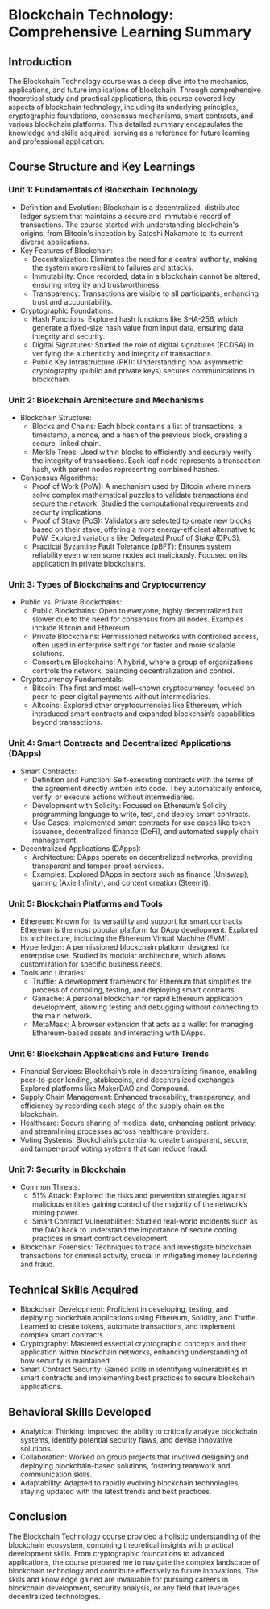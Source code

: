 # Blockchain Technology: Comprehensive Learning Summary
## Introduction
The Blockchain Technology course was a deep dive into the mechanics, applications, and future implications of blockchain. Through comprehensive theoretical study and practical applications, this course covered key aspects of blockchain technology, including its underlying principles, cryptographic foundations, consensus mechanisms, smart contracts, and various blockchain platforms. This detailed summary encapsulates the knowledge and skills acquired, serving as a reference for future learning and professional application.

## Course Structure and Key Learnings
### Unit 1: Fundamentals of Blockchain Technology
- Definition and Evolution: Blockchain is a decentralized, distributed ledger system that maintains a secure and immutable record of transactions. The course started with understanding blockchain's origins, from Bitcoin's inception by Satoshi Nakamoto to its current diverse applications.
- Key Features of Blockchain:
  - Decentralization: Eliminates the need for a central authority, making the system more resilient to failures and attacks.
  - Immutability: Once recorded, data in a blockchain cannot be altered, ensuring integrity and trustworthiness.
  - Transparency: Transactions are visible to all participants, enhancing trust and accountability.
- Cryptographic Foundations:
  - Hash Functions: Explored hash functions like SHA-256, which generate a fixed-size hash value from input data, ensuring data integrity and security.
  - Digital Signatures: Studied the role of digital signatures (ECDSA) in verifying the authenticity and integrity of transactions.
  - Public Key Infrastructure (PKI): Understanding how asymmetric cryptography (public and private keys) secures communications in blockchain.

### Unit 2: Blockchain Architecture and Mechanisms
- Blockchain Structure:
  - Blocks and Chains: Each block contains a list of transactions, a timestamp, a nonce, and a hash of the previous block, creating a secure, linked chain.
  - Merkle Trees: Used within blocks to efficiently and securely verify the integrity of transactions. Each leaf node represents a transaction hash, with parent nodes representing combined hashes.
- Consensus Algorithms:
  - Proof of Work (PoW): A mechanism used by Bitcoin where miners solve complex mathematical puzzles to validate transactions and secure the network. Studied the computational requirements and security implications.
  - Proof of Stake (PoS): Validators are selected to create new blocks based on their stake, offering a more energy-efficient alternative to PoW. Explored variations like Delegated Proof of Stake (DPoS).
  - Practical Byzantine Fault Tolerance (pBFT): Ensures system reliability even when some nodes act maliciously. Focused on its application in private blockchains.

### Unit 3: Types of Blockchains and Cryptocurrency
- Public vs. Private Blockchains:
  - Public Blockchains: Open to everyone, highly decentralized but slower due to the need for consensus from all nodes. Examples include Bitcoin and Ethereum.
  - Private Blockchains: Permissioned networks with controlled access, often used in enterprise settings for faster and more scalable solutions.
  - Consortium Blockchains: A hybrid, where a group of organizations controls the network, balancing decentralization and control.
- Cryptocurrency Fundamentals:
  - Bitcoin: The first and most well-known cryptocurrency, focused on peer-to-peer digital payments without intermediaries.
  - Altcoins: Explored other cryptocurrencies like Ethereum, which introduced smart contracts and expanded blockchain’s capabilities beyond transactions.

### Unit 4: Smart Contracts and Decentralized Applications (DApps)
- Smart Contracts:
  - Definition and Function: Self-executing contracts with the terms of the agreement directly written into code. They automatically enforce, verify, or execute actions without intermediaries.
  - Development with Solidity: Focused on Ethereum’s Solidity programming language to write, test, and deploy smart contracts.
  - Use Cases: Implemented smart contracts for use cases like token issuance, decentralized finance (DeFi), and automated supply chain management.
- Decentralized Applications (DApps):
  - Architecture: DApps operate on decentralized networks, providing transparent and tamper-proof services.
  - Examples: Explored DApps in sectors such as finance (Uniswap), gaming (Axie Infinity), and content creation (Steemit).

### Unit 5: Blockchain Platforms and Tools
- Ethereum: Known for its versatility and support for smart contracts, Ethereum is the most popular platform for DApp development. Explored its architecture, including the Ethereum Virtual Machine (EVM).
- Hyperledger: A permissioned blockchain platform designed for enterprise use. Studied its modular architecture, which allows customization for specific business needs.
- Tools and Libraries:
  - Truffle: A development framework for Ethereum that simplifies the process of compiling, testing, and deploying smart contracts.
  - Ganache: A personal blockchain for rapid Ethereum application development, allowing testing and debugging without connecting to the main network.
  - MetaMask: A browser extension that acts as a wallet for managing Ethereum-based assets and interacting with DApps.

### Unit 6: Blockchain Applications and Future Trends
- Financial Services: Blockchain’s role in decentralizing finance, enabling peer-to-peer lending, stablecoins, and decentralized exchanges. Explored platforms like MakerDAO and Compound.
- Supply Chain Management: Enhanced traceability, transparency, and efficiency by recording each stage of the supply chain on the blockchain.
- Healthcare: Secure sharing of medical data, enhancing patient privacy, and streamlining processes across healthcare providers.
- Voting Systems: Blockchain’s potential to create transparent, secure, and tamper-proof voting systems that can reduce fraud.

### Unit 7: Security in Blockchain
- Common Threats:
  - 51% Attack: Explored the risks and prevention strategies against malicious entities gaining control of the majority of the network’s mining power.
  - Smart Contract Vulnerabilities: Studied real-world incidents such as the DAO hack to understand the importance of secure coding practices in smart contract development.
- Blockchain Forensics: Techniques to trace and investigate blockchain transactions for criminal activity, crucial in mitigating money laundering and fraud.

## Technical Skills Acquired
- Blockchain Development: Proficient in developing, testing, and deploying blockchain applications using Ethereum, Solidity, and Truffle. Learned to create tokens, automate transactions, and implement complex smart contracts.
- Cryptography: Mastered essential cryptographic concepts and their application within blockchain networks, enhancing understanding of how security is maintained.
- Smart Contract Security: Gained skills in identifying vulnerabilities in smart contracts and implementing best practices to secure blockchain applications.

## Behavioral Skills Developed
- Analytical Thinking: Improved the ability to critically analyze blockchain systems, identify potential security flaws, and devise innovative solutions.
- Collaboration: Worked on group projects that involved designing and deploying blockchain-based solutions, fostering teamwork and communication skills.
- Adaptability: Adapted to rapidly evolving blockchain technologies, staying updated with the latest trends and best practices.

## Conclusion
The Blockchain Technology course provided a holistic understanding of the blockchain ecosystem, combining theoretical insights with practical development skills. From cryptographic foundations to advanced applications, the course prepared me to navigate the complex landscape of blockchain technology and contribute effectively to future innovations. The skills and knowledge gained are invaluable for pursuing careers in blockchain development, security analysis, or any field that leverages decentralized technologies.
